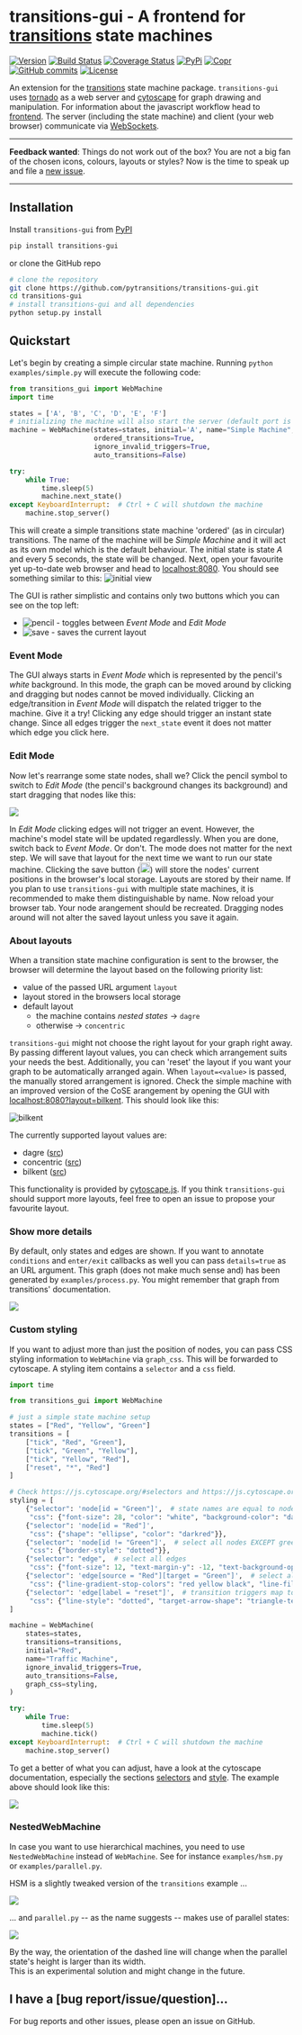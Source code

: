 
# transitions-gui - A frontend for [transitions](https://github.com/pytransitions/transitions) state machines 
[![Version](https://img.shields.io/badge/version-v0.9.0-orange.svg)](https://github.com/pytransitions/transitions)
[![Build Status](https://github.com/pytransitions/transitions-gui/actions/workflows/pytest.yml/badge.svg)](https://github.com/pytransitions/transitions-gui/actions?query=workflow%3Apytest)
[![Coverage Status](https://coveralls.io/repos/github/pytransitions/transitions-gui/badge.svg?branch=master)](https://coveralls.io/github/pytransitions/transitions-gui?branch=master)
[![PyPi](https://img.shields.io/pypi/v/transitions-gui.svg)](https://pypi.org/project/transitions-gui)
[![Copr](https://img.shields.io/badge/dynamic/json?color=blue&label=copr&query=builds.latest.source_package.version&url=https%3A%2F%2Fcopr.fedorainfracloud.org%2Fapi_3%2Fpackage%3Fownername%3Daleneum%26projectname%3Dpython-transitions%26packagename%3Dpython-transitions-gui%26with_latest_build%3DTrue)](https://copr.fedorainfracloud.org/coprs/aleneum/python-transitions/)
[![GitHub commits](https://img.shields.io/github/commits-since/pytransitions/transitions-gui/0.1.0.svg)](https://github.com/pytransitions/transitions-gui/compare/0.1.0...master)
[![License](https://img.shields.io/github/license/pytransitions/transitions-gui.svg)](LICENSE)

An extension for the [transitions](https://github.com/pytransitions/transitions) state machine package.
`transitions-gui` uses [tornado](https://www.tornadoweb.org) as a web server and [cytoscape](http://js.cytoscape.org) for graph drawing and manipulation. For information about the javascript workflow head to [frontend](./frontend).
The server (including the state machine) and client (your web browser) communicate via [WebSockets](https://developer.mozilla.org/en-US/docs/Web/API/WebSockets_API).

***
**Feedback wanted**: Things do not work out of the box? You are not a big fan of the chosen icons, colours, layouts or styles? Now is the time to speak up and file a [new issue](https://github.com/aleneum/transitions-gui/issues/new).
***

## Installation

Install `transitions-gui` from [PyPI](https://pypi.org/project/transitions-gui/)

```bash
pip install transitions-gui
```

or clone the GitHub repo

```bash
# clone the repository
git clone https://github.com/pytransitions/transitions-gui.git
cd transitions-gui
# install transitions-gui and all dependencies
python setup.py install
```

## Quickstart

Let's begin by creating a simple circular state machine.
Running `python examples/simple.py` will execute the following code:

```python
from transitions_gui import WebMachine
import time

states = ['A', 'B', 'C', 'D', 'E', 'F']
# initializing the machine will also start the server (default port is 8080)
machine = WebMachine(states=states, initial='A', name="Simple Machine",
                     ordered_transitions=True,
                     ignore_invalid_triggers=True,
                     auto_transitions=False)

try:
    while True:
        time.sleep(5)
        machine.next_state()
except KeyboardInterrupt:  # Ctrl + C will shutdown the machine
    machine.stop_server()
```

This will create a simple transitions state machine 'ordered' (as in circular) transitions. The name of the machine will be *Simple Machine* and it will act as its own model which is the default behaviour. The initial state is state *A* and every 5 seconds, the state will be changed. Next, open your favourite yet up-to-date web browser and head to [localhost:8080](http://localhost:8080). You should see something similar to this:
![initial view](doc/img/initial-view.png)

The GUI is rather simplistic and contains only two buttons which you can see on the top left:

* ![pencil](doc/img/pencil.png) - toggles between *Event Mode* and *Edit Mode*
* ![save](doc/img/save.png) - saves the current layout

### Event Mode

The GUI always starts in *Event Mode* which is represented by the pencil's *white* background. In this mode, the graph can be moved around by clicking and dragging but nodes cannot be moved individually. Clicking an edge/transition in *Event Mode* will dispatch the related trigger to the machine. Give it a try! Clicking any edge should trigger an instant state change. Since all edges trigger the `next_state` event it does not matter which edge you click here.

### Edit Mode

Now let's rearrange some state nodes, shall we? Click the pencil symbol to switch to *Edit Mode* (the pencil's background changes its background) and start dragging that nodes like this:

![](doc/img/edit-view.png)

In *Edit Mode* clicking edges will not trigger an event. However, the machine's model state will be updated regardlessly.
When you are done, switch back to *Event Mode*. Or don't. The mode does not matter for the next step. We will save that layout for the next time we want to run our state machine. Clicking the save button (<img src="transitions_gui/static/img/save.svg" height="18" />) will store the nodes' current positions in the browser's local storage. Layouts are stored by their name. If you plan to use `transitions-gui` with multiple state machines, it is recommended to make them distinguishable by name. Now reload your browser tab. Your node arangement should be recreated.
Dragging nodes around will not alter the saved layout unless you save it again.

### About layouts

When a transition state machine configuration is sent to the browser, the browser will determine the layout based on the following priority list:

* value of the passed URL argument `layout`
* layout stored in the browsers local storage
* default layout
  - the machine contains *nested states* -> `dagre`
  - otherwise -> `concentric`
  
`transitions-gui` might not choose the right layout for your graph right away. By passing different layout values, you can check which arrangement suits your needs the best. Additionally, you can 'reset' the layout if you want your graph to be automatically arranged again. When `layout=<value>` is passed, the manually stored arrangement is ignored. Check the simple machine with an improved version of the CoSE arangement by opening the GUI with [localhost:8080?layout=bilkent](http://localhost:8080?layout=bilkent). This should look like this:

![bilkent](doc/img/load-layout.png)

The currently supported layout values are:

* dagre ([src](https://github.com/cytoscape/cytoscape.js-dagre))
* concentric ([src](http://js.cytoscape.org/#layouts/concentric))
* bilkent ([src](https://github.com/cytoscape/cytoscape.js-cose-bilkent))

This functionality is provided by [cytoscape.js](http://js.cytoscape.org/). If you think `transitions-gui` should support more layouts, feel free to open an issue to propose your favourite layout.

### Show more details

By default, only states and edges are shown.
If you want to annotate `conditions` and `enter/exit` callbacks as well you can pass `details=true` as an URL argument.
This graph (does not make much sense and) has been generated by `examples/process.py`.
You might remember that graph from transitions' documentation.

![](doc/img/example-graph.png)

### Custom styling

If you want to adjust more than just the position of nodes, you can pass CSS styling information to `WebMachine` via `graph_css`. 
This will be forwarded to cytoscape.
A styling item contains a `selector` and a `css` field.

```python
import time

from transitions_gui import WebMachine

# just a simple state machine setup
states = ["Red", "Yellow", "Green"]
transitions = [
    ["tick", "Red", "Green"],
    ["tick", "Green", "Yellow"],
    ["tick", "Yellow", "Red"],
    ["reset", "*", "Red"]
]

# Check https://js.cytoscape.org/#selectors and https://js.cytoscape.org/#style for more options
styling = [
    {"selector": 'node[id = "Green"]',  # state names are equal to node IDs
     "css": {"font-size": 28, "color": "white", "background-color": "darkgreen"}},
    {"selector": 'node[id = "Red"]',
     "css": {"shape": "ellipse", "color": "darkred"}},
    {"selector": 'node[id != "Green"]',  # select all nodes EXCEPT green
     "css": {"border-style": "dotted"}},
    {"selector": "edge",  # select all edges
     "css": {"font-size": 12, "text-margin-y": -12, "text-background-opacity": 0}},
    {"selector": 'edge[source = "Red"][target = "Green"]',  # select all edges from Red to Green
     "css": {"line-gradient-stop-colors": "red yellow black", "line-fill": "linear-gradient"}},
    {"selector": 'edge[label = "reset"]',  # transition triggers map to edge labels (without conditions)
     "css": {"line-style": "dotted", "target-arrow-shape": "triangle-tee"}}
]

machine = WebMachine(
    states=states,
    transitions=transitions,
    initial="Red",
    name="Traffic Machine",
    ignore_invalid_triggers=True,
    auto_transitions=False,
    graph_css=styling,
)

try:
    while True:
        time.sleep(5)
        machine.tick()
except KeyboardInterrupt:  # Ctrl + C will shutdown the machine
    machine.stop_server()
```

To get a better of what you can adjust, have a look at the cytoscape documentation, especially the sections [selectors](https://js.cytoscape.org/#selectors) and [style](https://js.cytoscape.org/#style). The example above should look like this:

![](doc/img/example-styling.png)


### NestedWebMachine

In case you want to use hierarchical machines, you need to use `NestedWebMachine` instead of `WebMachine`.
See for instance `examples/hsm.py` or `examples/parallel.py`.

HSM is a slightly tweaked version of the `transitions` example ...

![](doc/img/hsm.png)

... and `parallel.py` -- as the name suggests -- makes use of parallel states:

![](doc/img/parallel.png)

By the way, the orientation of the dashed line will change when the parallel state's height is larger than its width.  
This is an experimental solution and might change in the future.


## I have a [bug report/issue/question]...

For bug reports and other issues, please open an issue on GitHub.
